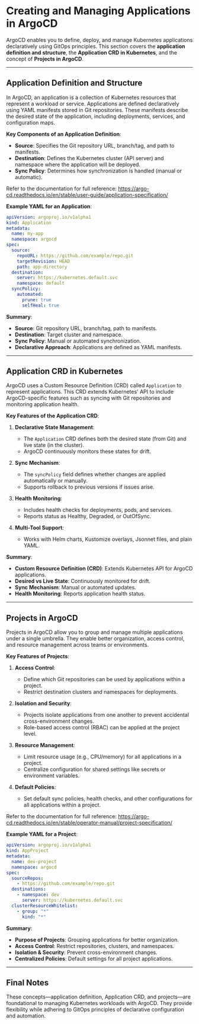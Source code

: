 # **Creating and Managing Applications in ArgoCD**

ArgoCD enables you to define, deploy, and manage Kubernetes applications declaratively using GitOps principles. This section covers the **application definition and structure**, the **Application CRD in Kubernetes**, and the concept of **Projects in ArgoCD**.

---

## **Application Definition and Structure**

In ArgoCD, an application is a collection of Kubernetes resources that represent a workload or service. Applications are defined declaratively using YAML manifests stored in Git repositories. These manifests describe the desired state of the application, including deployments, services, and configuration maps.

**Key Components of an Application Definition**:
- **Source**: Specifies the Git repository URL, branch/tag, and path to manifests.
- **Destination**: Defines the Kubernetes cluster (API server) and namespace where the application will be deployed.
- **Sync Policy**: Determines how synchronization is handled (manual or automatic).

Refer to the documentation for full reference: https://argo-cd.readthedocs.io/en/stable/user-guide/application-specification/

**Example YAML for an Application**:
```yaml
apiVersion: argoproj.io/v1alpha1
kind: Application
metadata:
  name: my-app
  namespace: argocd
spec:
  source:
    repoURL: https://github.com/example/repo.git
    targetRevision: HEAD
    path: app-directory
  destination:
    server: https://kubernetes.default.svc
    namespace: default
  syncPolicy:
    automated:
      prune: true
      selfHeal: true
```

**Summary**:
- **Source**: Git repository URL, branch/tag, path to manifests.
- **Destination**: Target cluster and namespace.
- **Sync Policy**: Manual or automated synchronization.
- **Declarative Approach**: Applications are defined as YAML manifests.

---

## **Application CRD in Kubernetes**

ArgoCD uses a Custom Resource Definition (CRD) called `Application` to represent applications. This CRD extends Kubernetes' API to include ArgoCD-specific features such as syncing with Git repositories and monitoring application health.

**Key Features of the Application CRD**:
1. **Declarative State Management**:
   - The `Application` CRD defines both the desired state (from Git) and live state (in the cluster).
   - ArgoCD continuously monitors these states for drift.

2. **Sync Mechanism**:
   - The `syncPolicy` field defines whether changes are applied automatically or manually.
   - Supports rollback to previous versions if issues arise.

3. **Health Monitoring**:
   - Includes health checks for deployments, pods, and services.
   - Reports status as Healthy, Degraded, or OutOfSync.

4. **Multi-Tool Support**:
   - Works with Helm charts, Kustomize overlays, Jsonnet files, and plain YAML.

**Summary**:
- **Custom Resource Definition (CRD)**: Extends Kubernetes API for ArgoCD applications.
- **Desired vs Live State**: Continuously monitored for drift.
- **Sync Mechanism**: Manual or automated updates.
- **Health Monitoring**: Reports application health status.

---

## **Projects in ArgoCD**

Projects in ArgoCD allow you to group and manage multiple applications under a single umbrella. They enable better organization, access control, and resource management across teams or environments.

**Key Features of Projects**:
1. **Access Control**:
   - Define which Git repositories can be used by applications within a project.
   - Restrict destination clusters and namespaces for deployments.

2. **Isolation and Security**:
   - Projects isolate applications from one another to prevent accidental cross-environment changes.
   - Role-based access control (RBAC) can be applied at the project level.

3. **Resource Management**:
   - Limit resource usage (e.g., CPU/memory) for all applications in a project.
   - Centralize configuration for shared settings like secrets or environment variables.

4. **Default Policies**:
   - Set default sync policies, health checks, and other configurations for all applications within a project.

Refer to the documentation for full reference: https://argo-cd.readthedocs.io/en/stable/operator-manual/project-specification/

**Example YAML for a Project**:
```yaml
apiVersion: argoproj.io/v1alpha1
kind: AppProject
metadata:
  name: dev-project
  namespace: argocd
spec:
  sourceRepos:
    - https://github.com/example/repo.git
  destinations:
    - namespace: dev
      server: https://kubernetes.default.svc
  clusterResourceWhitelist:
    - group: "*"
      kind: "*"
```

**Summary**:
- **Purpose of Projects**: Grouping applications for better organization.
- **Access Control**: Restrict repositories, clusters, and namespaces.
- **Isolation & Security**: Prevent cross-environment changes.
- **Centralized Policies**: Default settings for all project applications.

---

## Final Notes

These concepts—application definition, Application CRD, and projects—are foundational to managing Kubernetes workloads with ArgoCD. They provide flexibility while adhering to GitOps principles of declarative configuration and automation.
